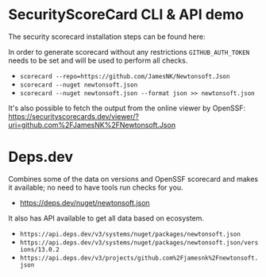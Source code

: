 # SecurityScoreCard CLI & API demo

The security scorecard installation steps can be found here:

In order to generate scorecard without any restrictions `GITHUB_AUTH_TOKEN` needs to be set and will be used to perform all checks. 

- `scorecard --repo=https://github.com/JamesNK/Newtonsoft.Json` 
- `scorecard --nuget newtonsoft.json`
- `scorecard --nuget newtonsoft.json --format json >> newtonsoft.json`

It's also possible to fetch the output from the online viewer by OpenSSF: 
https://securityscorecards.dev/viewer/?uri=github.com%2FJamesNK%2FNewtonsoft.Json


# Deps.dev

Combines some of the data on versions and OpenSSF scorecard and makes it available; no need to have tools run checks for you.

- https://deps.dev/nuget/newtonsoft.json

It also has API available to get all data based on ecosystem. 

- `https://api.deps.dev/v3/systems/nuget/packages/newtonsoft.json`
- `https://api.deps.dev/v3/systems/nuget/packages/newtonsoft.json/versions/13.0.2`
- `https://api.deps.dev/v3/projects/github.com%2Fjamesnk%2Fnewtonsoft.json`






